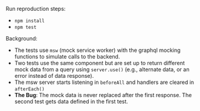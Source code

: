 Run reproduction steps:

- `npm install`
- `npm test`

Background:

- The tests use `msw` (mock service worker) with the graphql mocking functions to simulate calls to the backend.
- Two tests use the same component but are set up to return different mock data from a query using `server.use()` (e.g., alternate data, or an error instead of data response).
- The msw server starts listening in `beforeAll` and handlers are cleared in `afterEach()`
- **The Bug**: The mock data is never replaced after the first response. The second test gets data defined in the first test.
